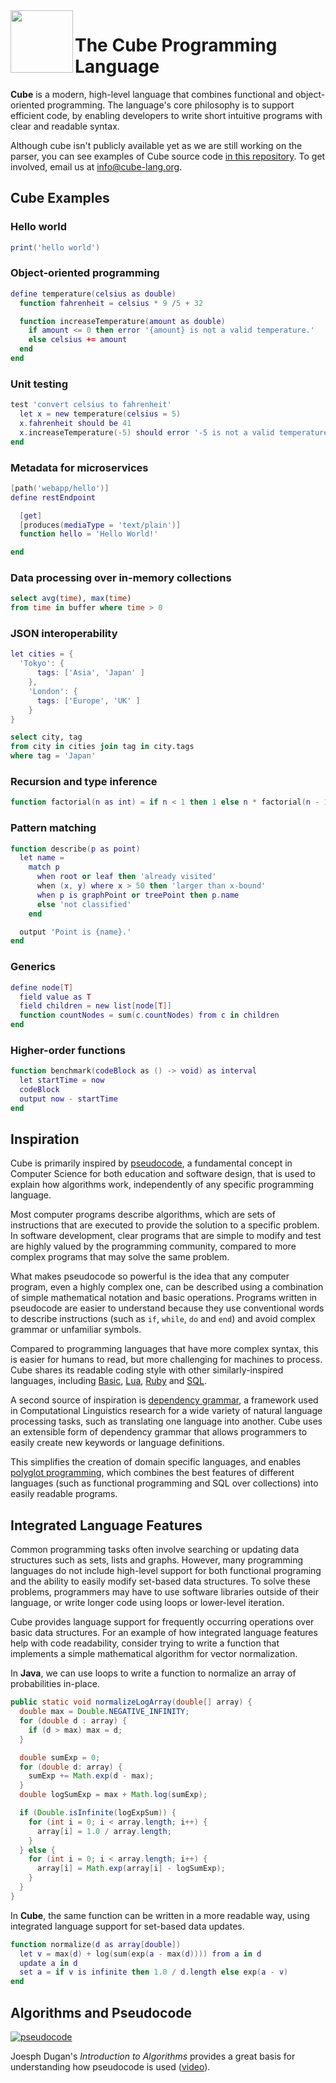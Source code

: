 <img align="left" height="100" src="https://upload.wikimedia.org/wikipedia/commons/c/c3/Lambda-letter-lowercase-symbol-Garamond.svg">

# The Cube Programming Language

**Cube** is a modern, high-level language that combines functional and object-oriented programming. The language's core philosophy is to support efficient code, by enabling developers to write short intuitive programs with clear and readable syntax.

Although cube isn't publicly available yet as we are still working on the parser, you can see examples of Cube source code [in this repository](https://github.com/cube-projects/cube-lang/tree/master/src/cube). To get involved, email us at [info@cube-lang.org](mailto:info@cube-lang.org).

## Cube Examples

### Hello world

```lua
print('hello world')
```

### Object-oriented programming

```lua
define temperature(celsius as double)
  function fahrenheit = celsius * 9 /5 + 32

  function increaseTemperature(amount as double)
    if amount <= 0 then error '{amount} is not a valid temperature.'
    else celsius += amount
  end
end
```

### Unit testing

```lua
test 'convert celsius to fahrenheit'
  let x = new temperature(celsius = 5)
  x.fahrenheit should be 41
  x.increaseTemperature(-5) should error '-5 is not a valid temperature.'
end
```

### Metadata for microservices

```lua
[path('webapp/hello')]
define restEndpoint

  [get]
  [produces(mediaType = 'text/plain')]
  function hello = 'Hello World!'

end
```

### Data processing over in-memory collections

```sql
select avg(time), max(time)
from time in buffer where time > 0
```

### JSON interoperability

```lua
let cities = {
  'Tokyo': {
      tags: ['Asia', 'Japan' ]
    },
    'London': {
      tags: ['Europe', 'UK' ]
    }
}
```

```sql
select city, tag
from city in cities join tag in city.tags
where tag = 'Japan'
```

### Recursion and type inference

```lua
function factorial(n as int) = if n < 1 then 1 else n * factorial(n - 1)
```

### Pattern matching

```lua
function describe(p as point)
  let name =
    match p
      when root or leaf then 'already visited'
      when (x, y) where x > 50 then 'larger than x-bound'
      when p is graphPoint or treePoint then p.name
      else 'not classified'
    end

  output 'Point is {name}.'
end
```

### Generics

```lua
define node[T]
  field value as T
  field children = new list[node[T]]
  function countNodes = sum(c.countNodes) from c in children
end
```

### Higher-order functions

```lua
function benchmark(codeBlock as () -> void) as interval
  let startTime = now
  codeBlock
  output now - startTime
end
```

## Inspiration

Cube is primarily inspired by [pseudocode](https://www.youtube.com/watch?v=gcQMBK53UjI), a fundamental concept in Computer Science for both education and software design, that is used to explain how algorithms work, independently of any specific programming language.

Most computer programs describe algorithms, which are sets of instructions that are executed to provide the solution to a specific problem. In software development, clear programs that are simple to modify and test are highly valued by the programming community, compared to more complex programs that may solve the same problem.

What makes pseudocode so powerful is the idea that any computer program, even a highly complex one, can be described using a combination of simple mathematical notation and basic operations. Programs written in pseudocode are easier to understand because they use conventional words to describe instructions (such as `if`, `while`, `do` and `end`) and avoid complex grammar or unfamiliar symbols.

Compared to programming languages that have more complex syntax, this is easier for humans to read, but more challenging for machines to process. Cube shares its readable coding style with other similarly-inspired languages, including [Basic](https://en.wikipedia.org/wiki/BASIC), [Lua](https://en.wikipedia.org/wiki/Lua_(programming_language)), [Ruby](https://github.com/ThibaultJanBeyer/cheatsheets/blob/master/Ruby-Cheatsheet.md) and [SQL](https://en.wikipedia.org/wiki/Select_(SQL)).

A second source of inspiration is [dependency grammar](https://en.wikipedia.org/wiki/Dependency_grammar), a framework used in Computational Linguistics research for a wide variety of natural language processing tasks, such as translating one language into another. Cube uses an extensible form of dependency grammar that allows programmers to easily create new keywords or language definitions.

This simplifies the creation of domain specific languages, and enables [polyglot programming](https://www.graalvm.org/docs/reference-manual/polyglot), which combines the best features of different languages (such as functional programming and SQL over collections) into easily readable programs.

## Integrated Language Features

Common programming tasks often involve searching or updating data structures such as sets, lists and graphs. However, many programming languages do not include high-level support for both functional programing and the ability to easily modify set-based data structures. To solve these problems, programmers may have to use software libraries outside of their language, or write longer code using loops or lower-level iteration.

Cube provides language support for frequently occurring operations over basic data structures. For an example of how integrated language features help with code readability, consider trying to write a function that implements a simple mathematical algorithm for vector normalization.

In **Java**, we can use loops to write a function to normalize an array of probabilities in-place.

```java
public static void normalizeLogArray(double[] array) {
  double max = Double.NEGATIVE_INFINITY;
  for (double d : array) {
    if (d > max) max = d;
  }

  double sumExp = 0;
  for (double d: array) {
    sumExp += Math.exp(d - max);
  }
  double logSumExp = max + Math.log(sumExp);

  if (Double.isInfinite(logExpSum)) {
    for (int i = 0; i < array.length; i++) {
      array[i] = 1.0 / array.length;
    }
  } else {
    for (int i = 0; i < array.length; i++) {
      array[i] = Math.exp(array[i] - logSumExp);
    }
  }
}
```

In **Cube**, the same function can be written in a more readable way, using integrated language support for set-based data updates.

```lua
function normalize(d as array[double])
  let v = max(d) + log(sum(exp(a - max(d)))) from a in d
  update a in d
  set a = if v is infinite then 1.0 / d.length else exp(a - v)
end
```

## Algorithms and Pseudocode

[![pseudocode](https://img.youtube.com/vi/gcQMBK53UjI/0.jpg)](https://www.youtube.com/watch?v=gcQMBK53UjI "pseudocode")

Joesph Dugan's *Introduction to Algorithms* provides a great basis for understanding how pseudocode is used ([video](https://www.youtube.com/watch?v=gcQMBK53UjI)).
